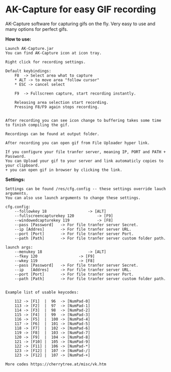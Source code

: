 # **AK-Capture for easy GIF recording**


AK-Capture software for capturing gifs on the fly.
Very easy to use and many options for perfect gifs.

**How to use:**
	
	Launch AK-Capture.jar
	You can find AK-Capture icon at icon tray.
	
	Right click for recording settings.
	
	Default keybindings:
		F8  -> Select area what to capture
		* ALT -> to move area "follow cursor" 
		* ESC -> cancel select
		
		F9  -> Fullscreen capture, start recording instantly.
		
		Releasing area selection start recording.
		Pressing F8/F9 again stops recording.
		
	
	After recording you can see icon change to buffering takes some time to finish compiling the gif.	

	Recordings can be found at output folder.
	
	After recording you can open gif from File Uploader hyper link.
	
	If you configure your file tranfer server, meaning IP, PORT and PATH + Password. 
	You can Upload your gif to your server and link automaticly copies to your clipboard.
	+ you can open gif in browser by clicking the link.
	
**Settings:**
		
	Settings can be found /res/cfg.config -- these settings override lauch arguments.
	You can also use launch arguments to change these settings.
	
	cfg.config:
		--followkey 18 					-> [ALT]
		--fullscreencapturekey 120 			-> [F9]
		--windowedcapturekey 119 			-> [F8]
		--pass [Password] 	-> For file tranfer server Secret.
		--ip [Addres] 		-> For file tranfer server URL.
		--port [Port]  		-> For file tranfer server Port.
		--path [Path]		-> For file tranfer server custom folder path.
		
	launch args:
		--menukey 18 					-> [ALT]
		--fkey 120 					-> [F9]
		--wkey 119 					-> [F8]
		--pass [Password] 	-> For file tranfer server Secret.
		--ip   [Addres] 	-> For file tranfer server URL.
		--port [Port]  		-> For file tranfer server Port.
		--path [Path]		-> For file tranfer server custom folder path.
		
	
	Example list of usable keycodes:
	
		112 -> [F1]  |  96  -> [NumPad-0]
		113 -> [F2]  |  97  -> [NumPad-1]
		114 -> [F3]  |  98  -> [NumPad-2]
		115 -> [F4]  |  99  -> [NumPad-3]
		116 -> [F5]  |  100 -> [NumPad-4]
		117 -> [F6]  |  101 -> [NumPad-5]
		118 -> [F7]  |  102 -> [NumPad-6]
		119 -> [F8]  |  103 -> [NumPad-7]
		120 -> [F9]  |  104 -> [NumPad-8]
		121 -> [F10] |  105 -> [NumPad-9]
		122 -> [F11] |  106 -> [NumPad-*]
		123 -> [F12] |  107 -> [NumPad-/]
		123 -> [F12] |  107 -> [NumPad-+]
	
	More codes https://cherrytree.at/misc/vk.htm
	
